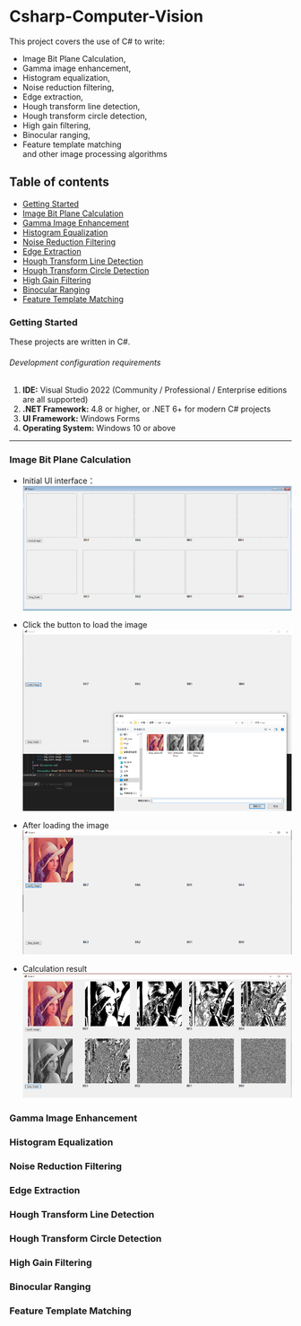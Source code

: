 # Csharp-Computer-Vision

This project covers the use of C# to write:  
- Image Bit Plane Calculation,  
- Gamma image enhancement,  
- Histogram equalization,  
- Noise reduction filtering,  
- Edge extraction,  
- Hough transform line detection,  
- Hough transform circle detection,  
- High gain filtering,  
- Binocular ranging,  
- Feature template matching  
and other image processing algorithms


## Table of contents  
- [Getting Started](#getting-started)
- [Image Bit Plane Calculation](#image-bit-plane-calculation)
- [Gamma Image Enhancement](#gamma-image-enhancement)
- [Histogram Equalization](#histogram-equalization)
- [Noise Reduction Filtering](#noise-reduction-filtering)
- [Edge Extraction](#edge-extraction)
- [Hough Transform Line Detection](#hough-transform-line-detection)
- [Hough Transform Circle Detection](#hough-transform-circle-detection)
- [High Gain Filtering](#high-gain-filtering)
- [Binocular Ranging](#binocular-ranging)
- [Feature Template Matching](#feature-template-matching)


### Getting Started
These projects are written in C#.


###### Development configuration requirements
1. **IDE:** Visual Studio 2022 (Community / Professional / Enterprise editions are all supported)  
2. **.NET Framework:** 4.8 or higher, or .NET 6+ for modern C# projects  
3. **UI Framework:** Windows Forms  
4. **Operating System:** Windows 10 or above  

---

### Image Bit Plane Calculation
- Initial UI interface：  
![image](https://github.com/Ray-Ream/Csharp-Computer-Vision/blob/main/images/bit-plane-ui.png)

- Click the button to load the image
![image](https://github.com/Ray-Ream/Csharp-Computer-Vision/blob/main/images/bit-plane-loadImg.png)

- After loading the image
![image](https://github.com/Ray-Ream/Csharp-Computer-Vision/blob/main/images/bit-plane-loadImg-after.png)

- Calculation result
![image](https://github.com/Ray-Ream/Csharp-Computer-Vision/blob/main/images/bit-plane-processed.png)

### Gamma Image Enhancement

### Histogram Equalization

### Noise Reduction Filtering

### Edge Extraction

### Hough Transform Line Detection

### Hough Transform Circle Detection

### High Gain Filtering

### Binocular Ranging

### Feature Template Matching
